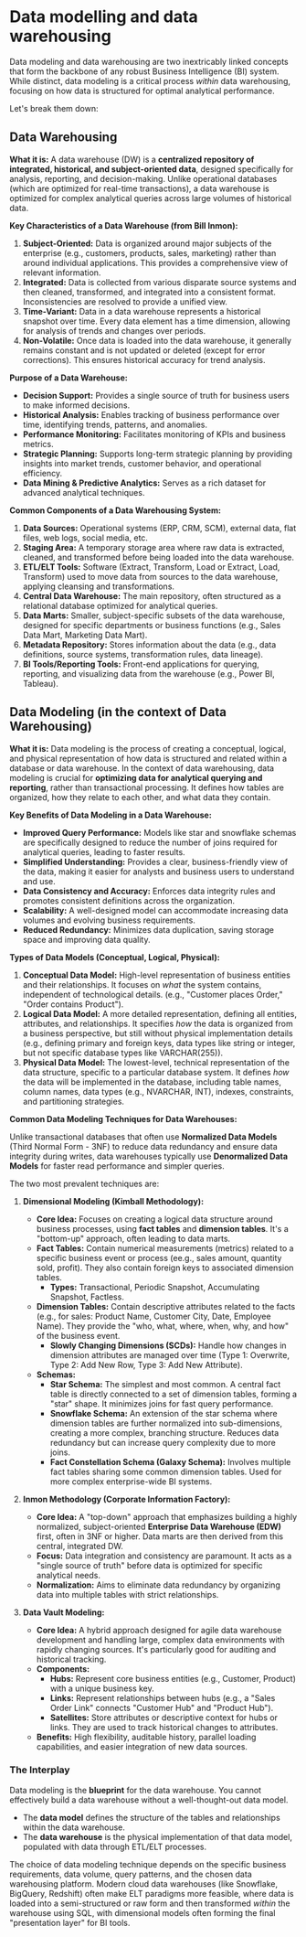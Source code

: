 # Data modelling and data warehousing

Data modeling and data warehousing are two inextricably linked concepts that form the backbone of any robust Business Intelligence (BI) system. While distinct, data modeling is a critical process *within* data warehousing, focusing on how data is structured for optimal analytical performance.

Let's break them down:

## Data Warehousing

**What it is:**
A data warehouse (DW) is a **centralized repository of integrated, historical, and subject-oriented data**, designed specifically for analysis, reporting, and decision-making. Unlike operational databases (which are optimized for real-time transactions), a data warehouse is optimized for complex analytical queries across large volumes of historical data.

**Key Characteristics of a Data Warehouse (from Bill Inmon):**

1.  **Subject-Oriented:** Data is organized around major subjects of the enterprise (e.g., customers, products, sales, marketing) rather than around individual applications. This provides a comprehensive view of relevant information.
2.  **Integrated:** Data is collected from various disparate source systems and then cleaned, transformed, and integrated into a consistent format. Inconsistencies are resolved to provide a unified view.
3.  **Time-Variant:** Data in a data warehouse represents a historical snapshot over time. Every data element has a time dimension, allowing for analysis of trends and changes over periods.
4.  **Non-Volatile:** Once data is loaded into the data warehouse, it generally remains constant and is not updated or deleted (except for error corrections). This ensures historical accuracy for trend analysis.

**Purpose of a Data Warehouse:**

* **Decision Support:** Provides a single source of truth for business users to make informed decisions.
* **Historical Analysis:** Enables tracking of business performance over time, identifying trends, patterns, and anomalies.
* **Performance Monitoring:** Facilitates monitoring of KPIs and business metrics.
* **Strategic Planning:** Supports long-term strategic planning by providing insights into market trends, customer behavior, and operational efficiency.
* **Data Mining & Predictive Analytics:** Serves as a rich dataset for advanced analytical techniques.

**Common Components of a Data Warehousing System:**

1.  **Data Sources:** Operational systems (ERP, CRM, SCM), external data, flat files, web logs, social media, etc.
2.  **Staging Area:** A temporary storage area where raw data is extracted, cleaned, and transformed before being loaded into the data warehouse.
3.  **ETL/ELT Tools:** Software (Extract, Transform, Load or Extract, Load, Transform) used to move data from sources to the data warehouse, applying cleansing and transformations.
4.  **Central Data Warehouse:** The main repository, often structured as a relational database optimized for analytical queries.
5.  **Data Marts:** Smaller, subject-specific subsets of the data warehouse, designed for specific departments or business functions (e.g., Sales Data Mart, Marketing Data Mart).
6.  **Metadata Repository:** Stores information about the data (e.g., data definitions, source systems, transformation rules, data lineage).
7.  **BI Tools/Reporting Tools:** Front-end applications for querying, reporting, and visualizing data from the warehouse (e.g., Power BI, Tableau).

## Data Modeling (in the context of Data Warehousing)

**What it is:**
Data modeling is the process of creating a conceptual, logical, and physical representation of how data is structured and related within a database or data warehouse. In the context of data warehousing, data modeling is crucial for **optimizing data for analytical querying and reporting**, rather than transactional processing. It defines how tables are organized, how they relate to each other, and what data they contain.

**Key Benefits of Data Modeling in a Data Warehouse:**

* **Improved Query Performance:** Models like star and snowflake schemas are specifically designed to reduce the number of joins required for analytical queries, leading to faster results.
* **Simplified Understanding:** Provides a clear, business-friendly view of the data, making it easier for analysts and business users to understand and use.
* **Data Consistency and Accuracy:** Enforces data integrity rules and promotes consistent definitions across the organization.
* **Scalability:** A well-designed model can accommodate increasing data volumes and evolving business requirements.
* **Reduced Redundancy:** Minimizes data duplication, saving storage space and improving data quality.

**Types of Data Models (Conceptual, Logical, Physical):**

1.  **Conceptual Data Model:** High-level representation of business entities and their relationships. It focuses on *what* the system contains, independent of technological details. (e.g., "Customer places Order," "Order contains Product").
2.  **Logical Data Model:** A more detailed representation, defining all entities, attributes, and relationships. It specifies *how* the data is organized from a business perspective, but still without physical implementation details (e.g., defining primary and foreign keys, data types like string or integer, but not specific database types like VARCHAR(255)).
3.  **Physical Data Model:** The lowest-level, technical representation of the data structure, specific to a particular database system. It defines *how* the data will be implemented in the database, including table names, column names, data types (e.g., NVARCHAR, INT), indexes, constraints, and partitioning strategies.

**Common Data Modeling Techniques for Data Warehouses:**

Unlike transactional databases that often use **Normalized Data Models** (Third Normal Form - 3NF) to reduce data redundancy and ensure data integrity during writes, data warehouses typically use **Denormalized Data Models** for faster read performance and simpler queries.

The two most prevalent techniques are:

1.  **Dimensional Modeling (Kimball Methodology):**
    * **Core Idea:** Focuses on creating a logical data structure around business processes, using **fact tables** and **dimension tables**. It's a "bottom-up" approach, often leading to data marts.
    * **Fact Tables:** Contain numerical measurements (metrics) related to a specific business event or process (ee.g., sales amount, quantity sold, profit). They also contain foreign keys to associated dimension tables.
        * **Types:** Transactional, Periodic Snapshot, Accumulating Snapshot, Factless.
    * **Dimension Tables:** Contain descriptive attributes related to the facts (e.g., for sales: Product Name, Customer City, Date, Employee Name). They provide the "who, what, where, when, why, and how" of the business event.
        * **Slowly Changing Dimensions (SCDs):** Handle how changes in dimension attributes are managed over time (Type 1: Overwrite, Type 2: Add New Row, Type 3: Add New Attribute).
    * **Schemas:**
        * **Star Schema:** The simplest and most common. A central fact table is directly connected to a set of dimension tables, forming a "star" shape. It minimizes joins for fast query performance.
        * **Snowflake Schema:** An extension of the star schema where dimension tables are further normalized into sub-dimensions, creating a more complex, branching structure. Reduces data redundancy but can increase query complexity due to more joins.
        * **Fact Constellation Schema (Galaxy Schema):** Involves multiple fact tables sharing some common dimension tables. Used for more complex enterprise-wide BI systems.

2.  **Inmon Methodology (Corporate Information Factory):**
    * **Core Idea:** A "top-down" approach that emphasizes building a highly normalized, subject-oriented **Enterprise Data Warehouse (EDW)** first, often in 3NF or higher. Data marts are then derived from this central, integrated DW.
    * **Focus:** Data integration and consistency are paramount. It acts as a "single source of truth" before data is optimized for specific analytical needs.
    * **Normalization:** Aims to eliminate data redundancy by organizing data into multiple tables with strict relationships.

3.  **Data Vault Modeling:**
    * **Core Idea:** A hybrid approach designed for agile data warehouse development and handling large, complex data environments with rapidly changing sources. It's particularly good for auditing and historical tracking.
    * **Components:**
        * **Hubs:** Represent core business entities (e.g., Customer, Product) with a unique business key.
        * **Links:** Represent relationships between hubs (e.g., a "Sales Order Link" connects "Customer Hub" and "Product Hub").
        * **Satellites:** Store attributes or descriptive context for hubs or links. They are used to track historical changes to attributes.
    * **Benefits:** High flexibility, auditable history, parallel loading capabilities, and easier integration of new data sources.

### The Interplay

Data modeling is the **blueprint** for the data warehouse. You cannot effectively build a data warehouse without a well-thought-out data model.

* The **data model** defines the structure of the tables and relationships within the data warehouse.
* The **data warehouse** is the physical implementation of that data model, populated with data through ETL/ELT processes.

The choice of data modeling technique depends on the specific business requirements, data volume, query patterns, and the chosen data warehousing platform. Modern cloud data warehouses (like Snowflake, BigQuery, Redshift) often make ELT paradigms more feasible, where data is loaded into a semi-structured or raw form and then transformed *within* the warehouse using SQL, with dimensional models often forming the final "presentation layer" for BI tools.
